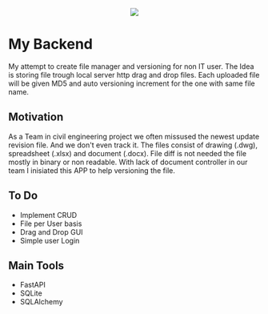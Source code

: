 <p align="center">
  <img src="https://i.imgur.com/8SKteyR.png" />
</p>

# My Backend

My attempt to create file manager and versioning for non IT user.
The Idea is storing file trough local server http drag and drop files.
Each uploaded file will be given MD5 and auto versioning increment for the one with same file name.

## Motivation

As a Team in civil engineering project we often missused the newest update revision file. And we don't even track it. The files consist of drawing (.dwg), spreadsheet (.xlsx) and document (.docx). File diff is not needed the file mostly in binary or non readable. With lack of document controller in our team I inisiated this APP to help versioning the file.

## To Do

- Implement CRUD
- File per User basis
- Drag and Drop GUI
- Simple user Login

## Main Tools

- FastAPI
- SQLite
- SQLAlchemy